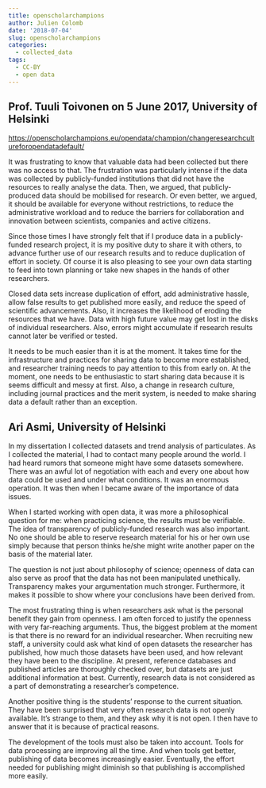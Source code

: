 ```yaml
---
title: openscholarchampions
author: Julien Colomb
date: '2018-07-04'
slug: openscholarchampions
categories:
  - collected_data
tags:
  - CC-BY
  - open data
---
```


## Prof. Tuuli Toivonen on 5 June 2017, University of Helsinki
https://openscholarchampions.eu/opendata/champion/changeresearchcultureforopendatadefault/

It was frustrating to know that valuable data had been collected but there was no access to that. The frustration was particularly intense if the data was collected by publicly-funded institutions that did not have the resources to really analyse the data. Then, we argued, that publicly-produced data should be mobilised for research. Or even better, we argued, it should be available for everyone without restrictions, to reduce the administrative workload and to reduce the barriers for collaboration and innovation between scientists, companies and active citizens.

Since those times I have strongly felt that if I produce data in a publicly-funded research project, it is my positive duty to share it with others, to advance further use of our research results and to reduce duplication of effort in society. Of course it is also pleasing to see your own data starting to feed into town planning or take new shapes in the hands of other researchers.

Closed data sets increase duplication of effort, add administrative hassle, allow false results to get published more easily, and reduce the speed of scientific advancements. Also, it increases the likelihood of eroding the resources that we have. Data with high future value may get lost in the disks of individual researchers. Also, errors might accumulate if research results cannot later be verified or tested.

It needs to be much easier than it is at the moment. It takes time for the infrastructure and practices for sharing data to become more established, and researcher training needs to pay attention to this from early on. At the moment, one needs to be enthusiastic to start sharing data because it is seems difficult and messy at first. Also, a change in research culture, including journal practices and the merit system, is needed to make sharing data a default rather than an exception.

## Ari Asmi, University of Helsinki 

In my dissertation I collected datasets and trend analysis of particulates. As I collected the material, I had to contact many people around the world. I had heard rumors that someone might have some datasets somewhere. There was an awful lot of negotiation with each and every one about how data could be used and under what conditions. It was an enormous operation. It was then when I became aware of the importance of data issues.

When I started working with open data, it was more a philosophical question for me: when practicing science, the results must be verifiable. The idea of transparency of publicly-funded research was also important. No one should be able to reserve research material for his or her own use simply because that person thinks he/she might write another paper on the basis of the material later.

The question is not just about philosophy of science; openness of data can also serve as proof that the data has not been manipulated unethically. Transparency makes your argumentation much stronger. Furthermore, it makes it possible to show where your conclusions have been derived from.

The most frustrating thing is when researchers ask what is the personal benefit they gain from openness. I am often forced to justify the openness with very far-reaching arguments. Thus, the biggest problem at the moment is that there is no reward for an individual researcher. When recruiting new staff, a university could ask what kind of open datasets the researcher has published, how much those datasets have been used, and how relevant they have been to the discipline. At present, reference databases and published articles are thoroughly checked over, but datasets are just additional information at best. Currently, research data is not considered as a part of demonstrating a researcher’s competence.

Another positive thing is the students’ response to the current situation. They have been surprised that very often research data is not openly available. It’s strange to them, and they ask why it is not open. I then have to answer that it is because of practical reasons.

The development of the tools must also be taken into account. Tools for data processing are improving all the time. And when tools get better, publishing of data becomes increasingly easier. Eventually, the effort needed for publishing might diminish so that publishing is accomplished more easily.